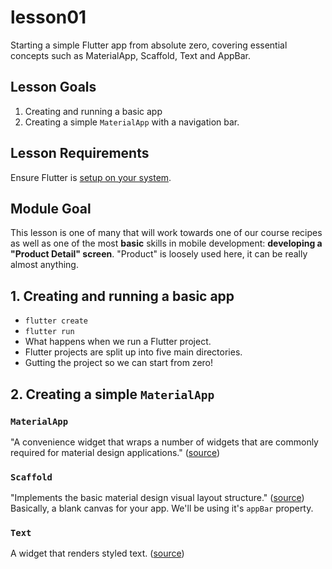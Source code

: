 # lesson01

Starting a simple Flutter app from absolute zero, covering essential concepts such as MaterialApp, Scaffold, Text and AppBar.

## Lesson Goals

1. Creating and running a basic app
2. Creating a simple `MaterialApp` with a navigation bar.

## Lesson Requirements

Ensure Flutter is [setup on your system](https://flutter.io/get-started/).

## Module Goal

This lesson is one of many that will work towards one of our course recipes as well as one of the most **basic** skills in mobile development: **developing a "Product Detail" screen**. "Product" is loosely used here, it can be really almost anything.

## 1. Creating and running a basic app

- `flutter create`
- `flutter run`
- What happens when we run a Flutter project.
- Flutter projects are split up into five main directories.
- Gutting the project so we can start from zero!

## 2. Creating a simple `MaterialApp`

### `MaterialApp`

"A convenience widget that wraps a number of widgets that are commonly required for material design applications." ([source](https://docs.flutter.io/flutter/material/MaterialApp-class.html))

### `Scaffold`

"Implements the basic material design visual layout structure." ([source](https://docs.flutter.io/flutter/material/Scaffold-class.html)) Basically, a blank canvas for your app. We'll be using it's `appBar` property.

### `Text`

A widget that renders styled text. ([source](https://docs.flutter.io/flutter/widgets/Text-class.html))